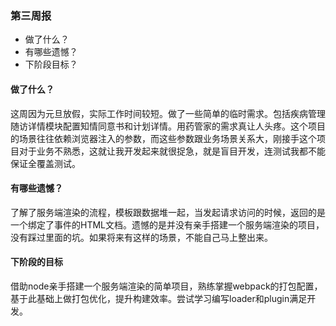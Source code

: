 ### 第三周报

- 做了什么？
- 有哪些遗憾？
- 下阶段目标？

#### 做了什么？

这周因为元旦放假，实际工作时间较短。做了一些简单的临时需求。包括疾病管理随访详情模块配置知情同意书和计划详情。用药管家的需求真让人头疼。这个项目的场景往往依赖浏览器注入的参数，而这些参数跟业务场景关系大，刚接手这个项目对于业务不熟悉，这就让我开发起来就很捉急，就是盲目开发，连测试我都不能保证全覆盖测试。

#### 有哪些遗憾？

了解了服务端渲染的流程，模板跟数据堆一起，当发起请求访问的时候，返回的是一个绑定了事件的HTML文档。遗憾的是并没有亲手搭建一个服务端渲染的项目，没有踩过里面的坑。如果将来有这样的场景，不能自己马上整出来。

#### 下阶段的目标

借助node亲手搭建一个服务端渲染的简单项目，熟练掌握webpack的打包配置，基于此基础上做打包优化，提升构建效率。尝试学习编写loader和plugin满足开发。


